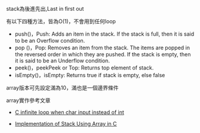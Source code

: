 stack為後進先出,Last in first out

有以下四種方法，皆為O(1)，不會用到任何loop
* push()，Push: Adds an item in the stack. If the stack is full, then it is said to be an Overflow condition.
* pop ()，Pop: Removes an item from the stack. The items are popped in the reversed order in which they are pushed. If the stack is empty, then it is said to be an Underflow condition.
* peek()，peekPeek or Top: Returns top element of stack.
* isEmpty()，isEmpty: Returns true if stack is empty, else false

array版本可先設定滿為10，滿也是一個邊界條件

array實作參考文章
* [C infinite loop when char input instead of int](https://stackoverflow.com/questions/53056369/c-infinite-loop-when-char-input-instead-of-int)

* [Implementation of Stack Using Array in C](https://www.programming9.com/programs/c-programs/302-implementation-of-stack-using-array-in-c)